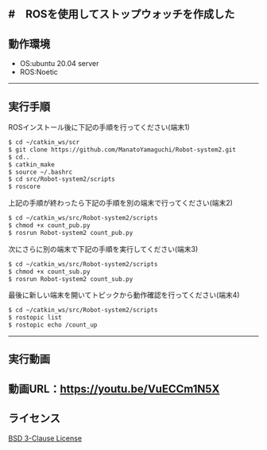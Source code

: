 #　ROSを使用してストップウォッチを作成した
---

## 動作環境
* OS:ubuntu 20.04 server
* ROS:Noetic
---

## 実行手順
ROSインストール後に下記の手順を行ってください(端末1)
```sh
$ cd ~/catkin_ws/scr
$ git clone https://github.com/ManatoYamaguchi/Robot-system2.git
$ cd..
$ catkin_make
$ source ~/.bashrc
$ cd src/Robot-system2/scripts
$ roscore
```
上記の手順が終わったら下記の手順を別の端末で行ってください(端末2)
```sh
$ cd ~/catkin_ws/src/Robot-system2/scripts
$ chmod +x count_pub.py
$ rosrun Robot-system2 count_pub.py
```
次にさらに別の端末で下記の手順を実行してください(端末3)
```sh
$ cd ~/catkin_ws/src/Robot-system2/scripts
$ chmod +x count_sub.py
$ rosrun Robot-system2 count_sub.py
```
最後に新しい端末を開いてトピックから動作確認を行ってください(端末4)
```sh
$ cd ~/catkin_ws/src/Robot-system2/scripts
$ rostopic list
$ rostopic echo /count_up
```
---

## 実行動画
動画URL：https://youtu.be/VuECCm1N5X
---

## ライセンス
[BSD 3-Clause License](https://github.com/ManatoYamaguchi/Robot-system2/blob/main/LICENSE)
